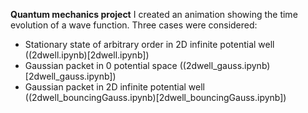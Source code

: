 **Quantum mechanics project**
I created an animation showing the time evolution of a wave function. 
Three cases were considered:
* Stationary state of arbitrary order in 2D infinite potential well ((2dwell.ipynb)[2dwell.ipynb])
* Gaussian packet in 0 potential space ((2dwell_gauss.ipynb)[2dwell_gauss.ipynb])
* Gaussian packet in 2D infinite potential well ((2dwell_bouncingGauss.ipynb)[2dwell_bouncingGauss.ipynb])
